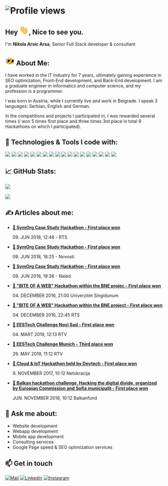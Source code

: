 # ![Profile views](https://gpvc.arturio.dev/arsapoz)

## Hey <img src="wave.gif" width="30px">, Nice to see you.

<p>I'm <strong>Nikola Arsic Arsa</strong>, Senior Full Stack developer & consultant

## <img src="blob-sunglasses.gif" width="30px"> About Me:
<p>I have worked in the IT industry for 7 years, ultimately gaining experience in SEO optimization, Front-End development, and Back-End development. I am a graduate engineer in informatics and computer science, and my profession is a programmer.
 </p>
 <p>I was born in Austria, while I currently live and work in Belgrade. I speak 3 languages: Serbian, English and German.</p>
<p>In the competitions and projects I participated in, I was rewarded several times (i won 5 times first place and three times 3rd place in total 9 Hackathons on which I participated).</p>

## 🔧 Technologies & Tools I code with:
![](https://img.shields.io/badge/Code-Vue-informational?style=flat&logo=vue.js&logoColor=white&color=2bbc8a)
![](https://img.shields.io/badge/Code-Nuxt-informational?style=flat&logo=nuxt.js&logoColor=white&color=2bbc8a)
![](https://img.shields.io/badge/Code-React-informational?style=flat&logo=react.js&logoColor=white&color=2bbc8a)
![](https://img.shields.io/badge/Code-Next-informational?style=flat&logo=Next.js&logoColor=white&color=2bbc8a)
![](https://img.shields.io/badge/Code-Laravel-informational?style=flat&logo=laravel&logoColor=white&color=2bbc8a)
![](https://img.shields.io/badge/Code-Wordpress-informational?style=flat&logo=Wordpress&logoColor=white&color=2bbc8a)
![](https://img.shields.io/badge/Code-JavaScript-informational?style=flat&logo=javascript&logoColor=white&color=2bbc8a)
![](https://img.shields.io/badge/Code-TypeScript-informational?style=flat&logo=typescript&logoColor=white&color=2bbc8a)
![](https://img.shields.io/badge/Code-jQuery-informational?style=flat&logo=jQuery&logoColor=white&color=2bbc8a)
![](https://img.shields.io/badge/OS-Macos-informational?style=flat&logo=Macos&logoColor=white&color=2bbc8a)
![](https://img.shields.io/badge/OS-Linux-informational?style=flat&logo=linux&logoColor=white&color=2bbc8a)
![](https://img.shields.io/badge/Editor-Php_Storm-informational?style=flat&logo=php-storm&logoColor=white&color=2bbc8a)
![](https://img.shields.io/badge/Editor-Web_Storm-informational?style=flat&logo=web-storm&logoColor=white&color=2bbc8a)
![](https://img.shields.io/badge/Editor-Visual_Studio_Code-informational?style=flat&logo=visual-studio&logoColor=white&color=2bbc8a)
![](https://img.shields.io/badge/Tools-Docker-informational?style=flat&logo=docker&logoColor=white&color=2bbc8a)
![](https://img.shields.io/badge/Tool-Heroku-informational?style=flat&logo=heroku&logoColor=white&color=2bbc8a)
![](https://img.shields.io/badge/Tool-Git-informational?style=flat&logo=git&logoColor=white&color=2bbc8a)
![](https://img.shields.io/badge/Tools-MySQL-informational?style=flat&logo=MySQL&logoColor=white&color=2bbc8a)
<br>

## &#x1f4c8; GitHub Stats:
<a><img align="center" src="https://github-readme-stats.vercel.app/api?username=arsapoz&hide=issues,contribs&show_icons=true&count_private=true&theme=vue-dark&hide_border=true" /></a>

<a><img align="center" src="https://github-readme-stats.vercel.app/api/top-langs/?username=arsapoz&theme=vue-dark&hide_border=true&langs_count=10&layout=compact" /></a>
<br>

## &#x270d; Articles about me:
<ul>
    <li>
     <a href="https://www.rts.rs/page/magazine/sr/story/1882/tehnologija/3165232/odrzan-studentski-hakaton--megdan-u-resavanju-poslovnih-problema.html">         <b>&#x1F947; SymOrg Case Study Hackathon - First place won  </b><br></a><p> 09. JUN 2018, 12:46 - RTS</p>
     </a>
    </li> 
    <li>
     <a href="https://www.novosti.rs/vesti/naslovna/ekonomija/aktuelno.239.html:732012-%D0%A1%D1%82%D1%83%D0%B4%D0%B5%D0%BD%D1%82%D0%B8-%D0%BD%D1%83%D0%B4%D0%B5-%D1%80%D0%B5%D1%88%D0%B5%D1%9A%D0%B0-%D0%B7%D0%B0-%D0%B1%D0%BE%D1%99%D0%B5-%D0%BF%D0%B0%D1%83%D1%88%D0%B0%D0%BB%D0%BD%D0%BE-%D0%BE%D0%BF%D0%BE%D1%80%D0%B5%D0%B7%D0%B8%D0%B2%D0%B0%D1%9A%D0%B5">
      <b>&#x1F947; SymOrg Case Study Hackathon - First place won  </b><br></a><p> 09. JUN 2018, 18:25 - Novosti</p>
   </a>
    </li>  
    <li>
     <a href="https://www.facebook.com/NALEDSerbia/posts/1846987035324104">
      <b>&#x1F947; SymOrg Case Study Hackathon - First place won  </b><br></a><p> 09. JUN 2018, 19:36 - Naled</p>
   </a>
    </li> 
    <li>
     <a href="https://singidunum.ac.rs/upis/news/ir-studenti-univerziteta-singidunum-sampioni-u-programiranju">
      <b>&#x1F947; "BITE OF A WEB" Hackathon within the BNE projec - First place won  </b><br></a><p> 04. DECEMBER 2016, 21:00   Univerzitet Singidunum</p>
  </a>
    </li>  
    <li>
     <a href="https://www.rts.rs/page/stories/sr/story/125/drustvo/2549682/hakaton--test-za-mlade-programere.html">
      <b>&#x1F947; "BITE OF A WEB" Hackathon within the BNE project - First place won  </b><br></a><p> 04. DECEMBER 2016, 22:45   RTS</p>
  </a>
    </li>  
    <li>
     <a href="https://rtv.rs/sr_lat/zivot/nauka-i-tehnologija/pametna-farma-pobedila-na-takmicenju-u-programiranju_996994.html">
      <b>&#x1F947;	EESTech Challenge Novi Sad - First place won  </b><br></a><p> 04. MART 2019, 12:13 RTV</p>
  </a>
    </li>   
    <li>
     <a href="https://www.facebook.com/eestechchallenge/photos/ms.c.eJxFz8ENA0EIA8COIrDBQP~_NRbcXNt~_RMYBQDlmlyaTxgxdcBxQLGAow74Xwk~_AspCj4jC~_MGbqFX0cwU5NB5CbKzkjVgvUzUqYLOOBYUJ7SuGvZ5zC70PEchvl3vM8Vv3wKMGA~-.bps.a.2465932910288723/2465933293622018/?type=3&theater">
      <b>&#x1F949;	EESTech Challenge Munich - Third place won  </b><br></a><p> 29. MAY 2019, 11:12 RTV</p>
  </a>
    </li>      
    <li>
     <a href="https://www.netokracija.rs/devtech-hakaton-beograd-138941">
      <b>&#x1F947;	Cloud & IoT Hackathon held by Devtech  - First place won  </b><br></a><p> 9. NOVEMBER 2017, 10:12 Netokracija</p>
  </a>
    </li>    
    <li>
     <a href="http://www.balkanfund.org/balkan-reconnect-team-won-the-3rd-place-at-the-balkan-challenge-2018/">
      <b>&#x1F947;	Balkan hackathon challenge, Hacking the digital divide,  organized by Europian Commission and Sofia municipalit  - First place won  </b><br></a><p> JUN. NOVEMBER 2018, 10:12 Balkanfund</p>
  </a>
    </li>  
</ul>

## 💬 Ask me about: 
<ul>
    <li>Website development</li>
    <li>Webapp development</li>
    <li>Mobile app development</li>
    <li>Consulting services</li>
    <li>Google Page speed & SEO optimization services</li>
</ul>

## 📫 Get in touch
[![Mail](https://img.shields.io/badge/-Say%20Hello!-black?style=for-the-badge&logo=gmail)](mailto:arsaaa93@gmail.com@gmail.com) 
[![Linkedin](https://img.shields.io/badge/-Nikola%Arsic-black?style=for-the-badge&logo=Linkedin)](https://www.linkedin.com/in/nikola-arsic-arsa/) 
[![Instagram](https://img.shields.io/badge/-Nikola%Arsic-black?style=for-the-badge&logo=instagram)](https://www.instagram.com/arsapoz/)
